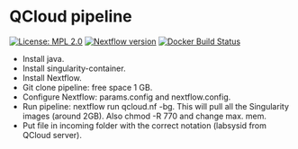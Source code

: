 # QCloud pipeline
[![License: MPL 2.0](https://img.shields.io/badge/License-MPL%202.0-brightgreen.svg)](https://opensource.org/licenses/MPL-2.0)
[![Nextflow version](https://img.shields.io/badge/nextflow-%E2%89%A50.31.0-brightgreen.svg)](https://www.nextflow.io/)
[![Docker Build Status](https://img.shields.io/docker/automated/biocorecrg/qcloud.svg)](https://cloud.docker.com/u/biocorecrg/repository/docker/biocorecrg/qcloud/builds)

* Install java.
* Install singularity-container.
* Install Nextflow.
* Git clone pipeline: free space 1 GB. 
* Configure Nextflow: params.config and nextflow.config.
* Run pipeline: nextflow run qcloud.nf -bg. This will pull all the Singularity images (around 2GB). Also chmod -R 770 and change max. mem.
* Put file in incoming folder with the correct notation (labsysid from QCloud server).
